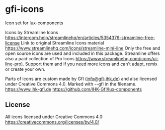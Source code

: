 # gfi-icons
Icon set for lux-components

Icons by Streamline Icons https://intercom.help/streamlinehq/en/articles/5354376-streamline-free-license
Link to original Streamline Icons material https://www.streamlinehq.com/icons/streamline-mini-line
Only the free and open source icons are used and included in this package. Streamline offers also a paid collection of Pro Icons
https://www.streamlinehq.com/icons/ui-line-pro). Support them and if you need more icons and can't adapt, remix or create your own.

Parts of icons are custom made by GfI (info@gfi-ihk.de) and also licensed under Creative Commons 4.0. Marked with --gfi in the filename.
https://www.ihk-gfi.de
https://github.com/IHK-GfI/lux-components

## License
All icons licensed under Creative Commons 4.0
https://creativecommons.org/licenses/by/4.0/ 
